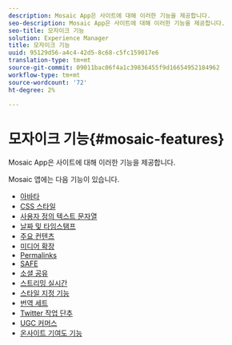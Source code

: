 ```yaml
---
description: Mosaic App은 사이트에 대해 이러한 기능을 제공합니다.
seo-description: Mosaic App은 사이트에 대해 이러한 기능을 제공합니다.
seo-title: 모자이크 기능
solution: Experience Manager
title: 모자이크 기능
uuid: 95129d56-a4c4-42d5-8c68-c5fc159017e6
translation-type: tm+mt
source-git-commit: 09011bac06f4a1c39836455f9d16654952184962
workflow-type: tm+mt
source-wordcount: '72'
ht-degree: 2%

---
```



# 모자이크 기능{#mosaic-features}

Mosaic App은 사이트에 대해 이러한 기능을 제공합니다.



Mosaic 앱에는 다음 기능이 있습니다.

* [아바타](/help/using/c-features-livefyre/c-styling-features/c-avatars.md#c_avatars)
* [CSS 스타일](/help/using/c-features-livefyre/c-styling-features/c-css-styling-branding.md#c_css_styling_branding)
* [사용자 정의 텍스트 문자열](/help/using/c-features-livefyre/c-custom-text-strings.md#c_custom_text_strings)
* [날짜 및 타임스탬프](/help/using/c-features-livefyre/c-styling-features/c-date-and-timestamp.md#c_date_and_timestamp)
* [주요 컨텐츠](/help/using/c-features-livefyre/c-content-collection-tags/c-featured-content.md#c_featured_content)
* [미디어 확장](/help/using/c-features-livefyre/c-enagement-features.md#section_pmq_ycm_d1b)
* [Permalinks](/help/using/c-features-livefyre/c-content-collection-tags/c-permalinks.md#c_permalinks)
* [SAFE](/help/using/c-features-livefyre/c-about-moderation/c-moderation.md#c_moderation)
* [소셜 공유](/help/using/c-features-livefyre/c-social-sharing/c-social-sharing.md#c_social_sharing)
* [스트리밍 실시간](/help/using/c-features-livefyre/c-content-behavior-features/c-content-behavior-features.md#section_emd_syl_d1b)
* [스타일 지정 기능](/help/using/c-features-livefyre/c-styling-features/c-styling-features.md#c_styling_features)
* [번역 세트](/help/using/c-settings-other/c-translation-sets/c-translation-sets.md#c_translation_sets)
* [Twitter 작업 단추](/help/using/c-features-livefyre/c-enagement-features.md#section_uzm_ldm_d1b)
* [UGC 커머스](/help/using/c-features-livefyre/c-ugc-commerce.md#c_ugc_commerce)
* [온사이트 기여도 기능](/help/using/c-features-livefyre/c-on-site-contribution-features.md#section_vzs_t2s_d1b)

